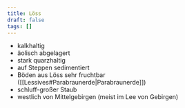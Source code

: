 ```yaml
---
title: Löss
draft: false
tags: []
---
```

- kalkhaltig
- äolisch abgelagert
- stark quarzhaltig
- auf Steppen sedimentiert
- Böden aus Löss sehr fruchtbar ([[Lessives#Parabraunerde|Parabraunerde]])
- schluff-großer Staub
- westlich von Mittelgebirgen (meist im Lee von Gebirgen) 
